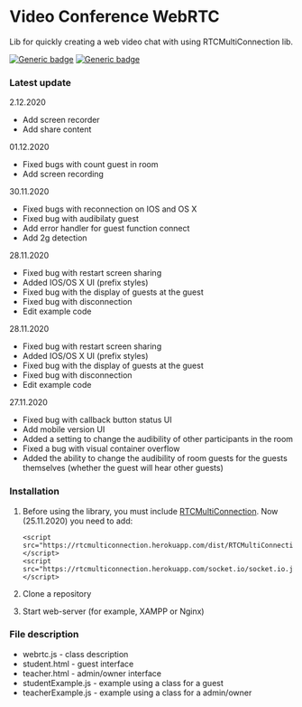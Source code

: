 # Video Conference WebRTC

Lib for quickly creating a web video chat with using RTCMultiConnection lib.

[![Generic badge](https://img.shields.io/badge/release-v1.0.0-blue.svg)](https://shields.io/) [![Generic badge](https://img.shields.io/badge/size-58.9kB-green.svg)](https://shields.io/)

### Latest update

2.12.2020
* Add screen recorder
* Add share content

01.12.2020
* Fixed bugs with count guest in room
* Add screen recording

30.11.2020
* Fixed bugs with reconnection on IOS and OS X
* Fixed bug with audibilaty guest
* Add error handler for guest function connect
* Add 2g detection

28.11.2020

* Fixed bug with restart screen sharing
* Added IOS/OS X UI \(prefix styles\)
* Fixed bug with the display of guests at the guest
* Fixed bug with disconnection
* Edit example code

28.11.2020

* Fixed bug with restart screen sharing
* Added IOS/OS X UI \(prefix styles\)
* Fixed bug with the display of guests at the guest
* Fixed bug with disconnection
* Edit example code

27.11.2020

* Fixed bug with callback button status UI
* Add mobile version UI
* Added a setting to change the audibility of other participants in the room
* Fixed a bug with visual container overflow
* Added the ability to change the audibility of room guests for the guests themselves \(whether the guest will hear other guests\)

### Installation

1. Before using the library, you must include [RTCMultiConnection](https://github.com/muaz-khan/RTCMultiConnection). Now \(25.11.2020\) you need to add:

   ```text
   <script src="https://rtcmulticonnection.herokuapp.com/dist/RTCMultiConnection.min.js"></script>
   <script src="https://rtcmulticonnection.herokuapp.com/socket.io/socket.io.js"></script>
   ```

2. Clone a repository
3. Start web-server \(for example, XAMPP or Nginx\)

### File description

* webrtc.js - class description
* student.html - guest interface
* teacher.html - admin/owner interface
* studentExample.js - example using a class for a guest
* teacherExample.js - example using a class for a admin/owner
